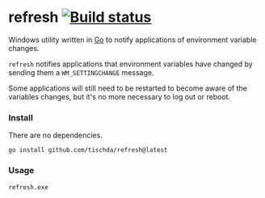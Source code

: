 ﻿# refresh [![Build status](https://ci.appveyor.com/api/projects/status/axw7a46cbm0ro45q?svg=true)](https://ci.appveyor.com/project/tischda/refresh)

Windows utility written in [Go](https://www.golang.org) to notify applications of
environment variable changes.

`refresh` notifies applications that environment variables have changed by sending
them a `WM_SETTINGCHANGE` message.

Some applications will still need to be restarted to become aware of the variables
changes, but it's no more necessary to log out or reboot.


### Install

There are no dependencies.

~~~
go install github.com/tischda/refresh@latest
~~~

### Usage

~~~
refresh.exe
~~~
